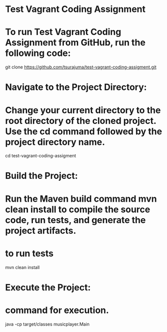 # Test Vagrant Coding Assignment

# To run Test Vagrant Coding Assignment from GitHub, run the following code:
git clone https://github.com/tsurajuma/test-vagrant-coding-assigment.git

# Navigate to the Project Directory: 
# Change your current directory to the root directory of the cloned project. Use the cd command followed by the project directory name.
cd test-vagrant-coding-assigment

# Build the Project: 
# Run the Maven build command mvn clean install to compile the source code, run tests, and generate the project artifacts.
# to run tests
mvn clean install

# Execute the Project:
# command for execution.
java -cp target/classes musicplayer.Main

